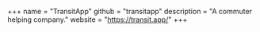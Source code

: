 +++
name = "TransitApp"
github = "transitapp"
description = "A commuter helping company."
website = "https://transit.app/"
+++
